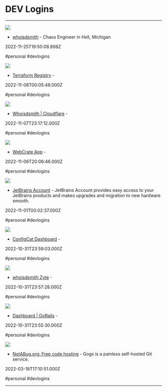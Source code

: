 # DEV Logins

---

![](https://res.cloudinary.com/read-cv/image/upload/v1/1/profilePhotos/jbBlkzuYdQZsSQ93Iu4BiKhArfi2/open-graph-006b94cc-e7e5-4e11-82c8-4f6d40699d5e.png?_a=ATO2Bca0)

- [whoisdsmith](https://read.cv/whoisdsmith) - Chaos Engineer in Hell, Michigan

2022-11-25T19:50:08.898Z

#personal #devlogins

![](https://rdl.ink/render/https%3A%2F%2Fregistry.terraform.io)

- [Terraform Registry](https://registry.terraform.io) - 

2022-11-08T00:05:48.000Z

#personal #devlogins

![](https://rdl.ink/render/https%3A%2F%2Fdash.cloudflare.com%2F5e3ae1886b9ba881dd96126ab07f2d1b)

- [Whoisdsmith | Cloudflare](https://dash.cloudflare.com/5e3ae1886b9ba881dd96126ab07f2d1b) - 

2022-11-07T23:17:12.000Z

#personal #devlogins

![](https://rdl.ink/render/https%3A%2F%2Fwebcrate.whoisdsmith.deta.app)

- [WebCrate App](https://webcrate.whoisdsmith.deta.app) - 

2022-11-06T20:06:46.000Z

#personal #devlogins

![](https://rdl.ink/render/https%3A%2F%2Faccount.jetbrains.com%2Flicenses)

- [JetBrains Account](https://account.jetbrains.com/licenses) - JetBrains Account provides easy access to your JetBrains products and makes upgrades and migration to new hardware smooth.

2022-11-01T00:02:37.000Z

#personal #devlogins

![](https://rdl.ink/render/https%3A%2F%2Fapp.configcat.com%2F08dabb9b-de35-4bf3-8a51-2c91a925f893%2F08dabb9b-de6a-41bb-8cb6-80a23413b54d%2F08dabb9b-de4a-4342-8a72-60cd17f8f6c9)

- [ConfigCat Dashboard](https://app.configcat.com/08dabb9b-de35-4bf3-8a51-2c91a925f893/08dabb9b-de6a-41bb-8cb6-80a23413b54d/08dabb9b-de4a-4342-8a72-60cd17f8f6c9) - 

2022-10-31T23:59:03.000Z

#personal #devlogins

![](https://rdl.ink/render/https%3A%2F%2Fapp.zyte.com%2Fo%2F544503)

- [whoisdsmith Zyte](https://app.zyte.com/o/544503) - 

2022-10-31T23:57:28.000Z

#personal #devlogins

![](https://rdl.ink/render/https%3A%2F%2Fgorails.com%2Fdashboard)

- [Dashboard | GoRails](https://gorails.com/dashboard) - 

2022-10-31T23:55:30.000Z

#personal #devlogins

![](https://notabug.org/img/gogs-lg.png)

- [NotABug.org: Free code hosting](https://notabug.org) - Gogs is a painless self-hosted Git service.

2022-03-18T17:10:51.000Z

#personal #devlogins

---

